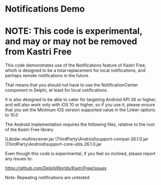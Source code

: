 # Notifications Demo

# NOTE: This code is experimental, and may or may not be removed from Kastri Free

This code demonstrates use of the Notifications feature of Kastri Free, which is designed to be a total replacement for local notifications, and perhaps remote notifications in the future.

That means that you should not have to use the NotificationCenter component in Delphi, at least for local notifications.

It is also designed to be able to cater for targeting Android API 26 or higher, and will also work only with iOS 10 or higher, so if you use it, please ensure that you set the Minimum iOS version supported value in the Linker options to 10.0

The Android implementation requires the following files, relative to the root of the Kastri Free library

\Lib\dw-multireceiver.jar
\ThirdParty\Android\support-compat-26.1.0.jar
\ThirdParty\Android\support-core-utils.26.1.0.jar

Even though this code is experimental, if you feel so inclined, please report any issues to:

  https://github.com/DelphiWorlds/KastriFree/issues

Note: Repeating notifications are untested




